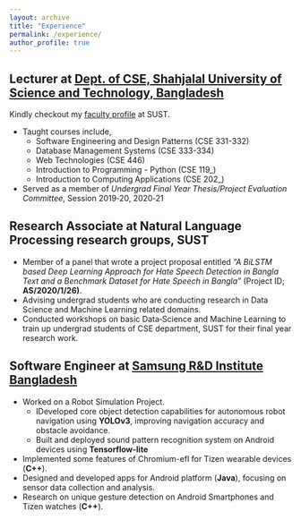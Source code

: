 ```yaml
---
layout: archive
title: "Experience"
permalink: /experience/
author_profile: true
---
```


##  **Lecturer** at [Dept. of CSE, Shahjalal University of Science and Technology, Bangladesh](https://www.sust.edu/d/cse)
Kindly checkout my [faculty profile](https://www.sust.edu/departments/cse/faculty/arnab-cse@sust.edu) at SUST.<br>

* Taught courses include,
    * Software Engineering and Design Patterns (CSE 331-332)
    * Database Management Systems (CSE 333-334)
    * Web Technologies (CSE 446)
    * Introduction to Programming - Python (CSE 119_)
    * Introduction to Computing Applications (CSE 202_)
* Served as a member of <i>Undergrad Final Year Thesis/Project Evaluation Committee</i>, Session 2019‐20, 2020‐21


##  **Research Associate** at Natural Language Processing research groups, SUST
* Member of a panel that wrote a project proposal entitled <i>”A BiLSTM based Deep Learning Approach for Hate Speech Detection in Bangla Text and a Benchmark Dataset for Hate Speech in Bangla”</i> (Project ID; <b>AS/2020/1/26)</b>.
* Advising undergrad students who are conducting research in Data Science and Machine Learning related domains.
* Conducted workshops on basic Data‐Science and Machine Learning to train up undergrad students of CSE department, SUST for their final year research work.

## Software Engineer at [Samsung R&D Institute Bangladesh](https://research.samsung.com/srbd)
* Worked on a Robot Simulation Project. 
    * IDeveloped core object detection capabilities for autonomous robot navigation using <b>YOLOv3</b>, improving navigation accuracy and obstacle avoidance.
    * Built and deployed sound pattern recognition system on Android devices using <b>Tensorflow-lite</b>
* Implemented some features of Chromium-efl for Tizen wearable devices (<b>C++</b>).
* Designed and developed apps for Android platform (<b>Java</b>), focusing on sensor data collection and analysis.
* Research on unique gesture detection on Android Smartphones and Tizen watches (<b>C++</b>).